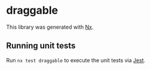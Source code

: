 # draggable

This library was generated with [Nx](https://nx.dev).

## Running unit tests

Run `nx test draggable` to execute the unit tests via [Jest](https://jestjs.io).
